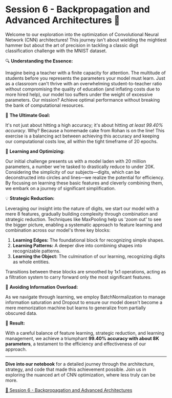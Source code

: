 # Session 6 - Backpropagation and Advanced Architectures 🚀

Welcome to our exploration into the optimization of Convolutional Neural Network (CNN) architectures! This journey isn't about wielding the mightiest hammer but about the art of precision in tackling a classic digit classification challenge with the MNIST dataset.

🔍 **Understanding the Essence:**

Imagine being a teacher with a finite capacity for attention. The multitude of students before you represents the parameters your model must learn. Just as a classroom can't thrive with an overwhelming student-to-teacher ratio without compromising the quality of education (and inflating costs due to more hired help), our model too suffers under the weight of excessive parameters. Our mission? Achieve optimal performance without breaking the bank of computational resources.

🎯 **The Ultimate Goal:**

It's not just about hitting a high accuracy; it's about hitting *at least 99.40% accuracy*. Why? Because a homemade cake from Rohan is on the line! This exercise is a balancing act between achieving this accuracy and keeping our computational costs low, all within the tight timeframe of 20 epochs.

🧠 **Learning and Optimizing:**

Our initial challenge presents us with a model laden with 20 million parameters, a number we're tasked to drastically reduce to under 20K. Considering the simplicity of our subjects—digits, which can be deconstructed into circles and lines—we realize the potential for efficiency. By focusing on learning these basic features and cleverly combining them, we embark on a journey of significant simplification.

💡 **Strategic Reduction:**

Leveraging our insight into the nature of digits, we start our model with a mere 8 features, gradually building complexity through combination and strategic reduction. Techniques like MaxPooling help us 'zoom out' to see the bigger picture, enabling a systematic approach to feature learning and combination across our model's three key blocks:

1. **Learning Edges:** The foundational block for recognizing simple shapes.
2. **Learning Patterns:** A deeper dive into combining shapes into recognizable patterns.
3. **Learning the Object:** The culmination of our learning, recognizing digits as whole entities.

Transitions between these blocks are smoothed by 1x1 operations, acting as a filtration system to carry forward only the most significant features.

🔄 **Avoiding Information Overload:**

As we navigate through learning, we employ BatchNormalization to manage information saturation and Dropout to ensure our model doesn't become a mere memorization machine but learns to generalize from partially obscured data.

🏁 **Result:**

With a careful balance of feature learning, strategic reduction, and learning management, we achieve a triumphant **99.40% accuracy with about 8K parameters**, a testament to the efficiency and effectiveness of our approach.

---

**Dive into our notebook** for a detailed journey through the architecture, strategy, and code that made this achievement possible. Join us in exploring the nuanced art of CNN optimization, where less truly can be more.

[📓 Session 6 - Backpropagation and Advanced Architectures](S6.ipynb)